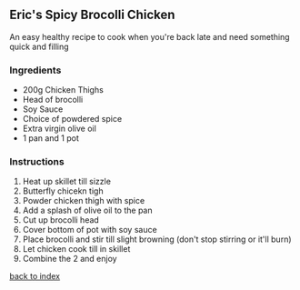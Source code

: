 ## Eric's Spicy Brocolli Chicken

<!---
Put your name or github username somewhere (Cristian Villazhannay)
-->

An easy healthy recipe to cook when you're back late and need something quick and filling 

### Ingredients
- 200g Chicken Thighs 
- Head of brocolli
- Soy Sauce
- Choice of powdered spice
- Extra virgin olive oil 
- 1 pan and 1 pot


### Instructions
1. Heat up skillet till sizzle 
2. Butterfly chicekn tigh
3. Powder chicken thigh with spice
4. Add a splash of olive oil to the pan
5. Cut up brocolli head
6. Cover bottom of pot with soy sauce
7. Place brocolli and stir till slight browning (don't stop stirring or it'll burn)
8. Let chicken cook till in skillet 
9. Combine the 2 and enjoy

<!--
Keep this link to return to the index
-->
[back to index](../)